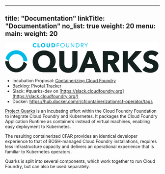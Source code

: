
---
title: "Documentation"
linkTitle: "Documentation"
no_list: true
weight: 20
menu:
  main:
    weight: 20
---

![Quarks logo](cf-operator-logo.png)

* Incubation Proposal: [Containerizing Cloud Foundry](https://docs.google.com/document/d/1_IvFf-cCR4_Hxg-L7Z_R51EKhZfBqlprrs5NgC2iO2w/edit#heading=h.lybtsdyh8res)
* Backlog: [Pivotal Tracker](https://www.pivotaltracker.com/n/projects/2192232)
* Slack: #quarks-dev on [https://slack.cloudfoundry.org](https://slack.cloudfoundry.org/)
* Docker: https://hub.docker.com/r/cfcontainerization/cf-operator/tags

[Project Quarks](https://www.cloudfoundry.org/project-quarks/) is an incubating effort within the Cloud Foundry Foundation to integrate Cloud Foundry and Kubernetes.
It packages the Cloud Foundry Application Runtime as containers instead of virtual machines, enabling easy deployment to Kubernetes.

The resulting containerized CFAR provides an identical developer experience to that of BOSH-managed Cloud Foundry installations, requires less infrastructure capacity and delivers an operational experience that is familiar to Kubernetes operators.

Quarks is split into several components, which work together to run Cloud Foundry, but can also be used separately.
